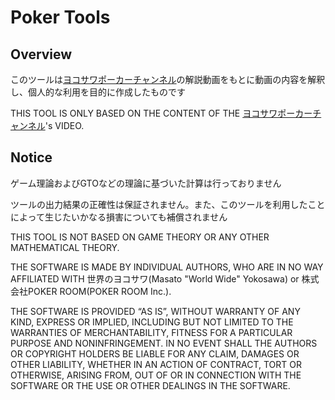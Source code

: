 # Poker Tools

## Overview
このツールは[ヨコサワポーカーチャンネル](https://www.youtube.com/@yokosawa_poker)の解説動画をもとに動画の内容を解釈し、個人的な利用を目的に作成したものです

THIS TOOL IS ONLY BASED ON THE CONTENT OF THE [ヨコサワポーカーチャンネル](https://www.youtube.com/@yokosawa_poker)'s VIDEO.

## Notice
ゲーム理論およびGTOなどの理論に基づいた計算は行っておりません

ツールの出力結果の正確性は保証されません。また、このツールを利用したことによって生じたいかなる損害についても補償されません

 THIS TOOL IS NOT BASED ON GAME THEORY OR ANY OTHER MATHEMATICAL THEORY.

THE SOFTWARE IS MADE BY INDIVIDUAL AUTHORS, WHO ARE IN NO WAY AFFILIATED WITH 世界のヨコサワ(Masato "World Wide" Yokosawa) or 株式会社POKER ROOM(POKER ROOM Inc.).

THE SOFTWARE IS PROVIDED “AS IS”, WITHOUT WARRANTY OF ANY KIND, EXPRESS OR IMPLIED, INCLUDING BUT NOT LIMITED TO THE WARRANTIES OF MERCHANTABILITY, FITNESS FOR A PARTICULAR PURPOSE AND NONINFRINGEMENT. IN NO EVENT SHALL THE AUTHORS OR COPYRIGHT HOLDERS BE LIABLE FOR ANY CLAIM, DAMAGES OR OTHER LIABILITY, WHETHER IN AN ACTION OF CONTRACT, TORT OR OTHERWISE, ARISING FROM, OUT OF OR IN CONNECTION WITH THE SOFTWARE OR THE USE OR OTHER DEALINGS IN THE SOFTWARE.
